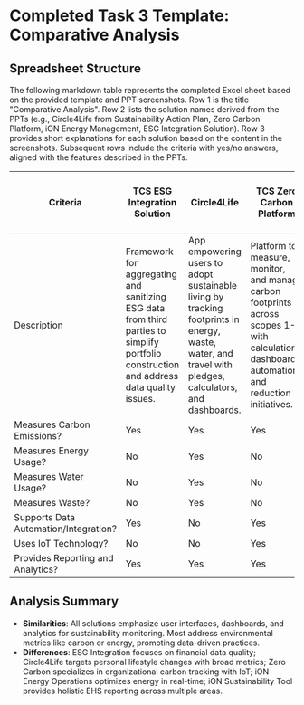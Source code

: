 # Completed Task 3 Template: Comparative Analysis

## Spreadsheet Structure
The following markdown table represents the completed Excel sheet based on the provided template and PPT screenshots. Row 1 is the title "Comparative Analysis". Row 2 lists the solution names derived from the PPTs (e.g., Circle4Life from Sustainability Action Plan, Zero Carbon Platform, iON Energy Management, ESG Integration Solution). Row 3 provides short explanations for each solution based on the content in the screenshots. Subsequent rows include the criteria with yes/no answers, aligned with the features described in the PPTs.

| Criteria                          | TCS ESG Integration Solution                          | Circle4Life                                           | TCS Zero Carbon Platform                              | TCS iON Energy Operations                             | TCS iON Sustainability and EHS Reporting Tool         |
|-----------------------------------|-------------------------------------------------------|-------------------------------------------------------|-------------------------------------------------------|-------------------------------------------------------|-------------------------------------------------------|
| Description                       | Framework for aggregating and sanitizing ESG data from third parties to simplify portfolio construction and address data quality issues. | App empowering users to adopt sustainable living by tracking footprints in energy, waste, water, and travel with pledges, calculators, and dashboards. | Platform to measure, monitor, and manage carbon footprints across scopes 1-3 with calculation, dashboards, automation, and reduction initiatives. | Cloud-based tool for real-time energy monitoring, anomaly detection, and optimization using rules and incident management. | Platform for collecting, analyzing, and reporting sustainability, energy, and EHS data with standards compliance, trend analysis, and alerts. |     Has UI Dashboard?                   | Yes                                                   | Yes                                                   | Yes                                                   | Yes                                                   | Yes                                                   |
| Measures Carbon Emissions?        | Yes                                                   | Yes                                                   | Yes                                                   | No                                                    | Yes                                                   |
| Measures Energy Usage?            | No                                                    | Yes                                                   | No                                                    | Yes                                                   | Yes                                                   |
| Measures Water Usage?             | No                                                    | Yes                                                   | No                                                    | No                                                    | Yes                                                   |
| Measures Waste?                   | No                                                    | Yes                                                   | No                                                    | No                                                    | Yes                                                   |
| Supports Data Automation/Integration? | Yes                                                | No                                                    | Yes                                                   | Yes                                                   | Yes                                                   |
| Uses IoT Technology?              | No                                                    | No                                                    | Yes                                                   | Yes                                                   | No                                                    |
| Provides Reporting and Analytics? | Yes                                                   | Yes                                                   | Yes                                                   | Yes                                                   | Yes                                                   |

## Analysis Summary
- **Similarities**: All solutions emphasize user interfaces, dashboards, and analytics for sustainability monitoring. Most address environmental metrics like carbon or energy, promoting data-driven practices.
- **Differences**: ESG Integration focuses on financial data quality; Circle4Life targets personal lifestyle changes with broad metrics; Zero Carbon specializes in organizational carbon tracking with IoT; iON Energy Operations optimizes energy in real-time; iON Sustainability Tool provides holistic EHS reporting across multiple areas.